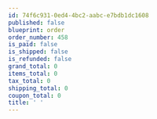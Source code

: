 ```yaml
---
id: 74f6c931-0ed4-4bc2-aabc-e7bdb1dc1608
published: false
blueprint: order
order_number: 458
is_paid: false
is_shipped: false
is_refunded: false
grand_total: 0
items_total: 0
tax_total: 0
shipping_total: 0
coupon_total: 0
title: ' '
---
```

